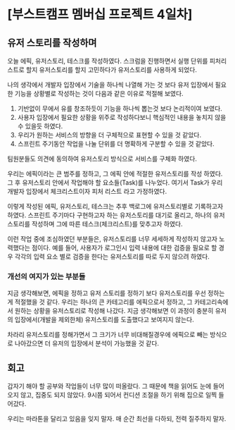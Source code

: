# [부스트캠프 멤버십 프로젝트 4일차]

## 유저 스토리를 작성하며

오늘 에픽, 유저스토리, 테스크를 작성하였다. 스크럼을 진행하면서 실행 단위를 피처리스트로 할지 유저스토리를 할지 고민하다가 유저스토리를 사용하게 되었다. 

나의 생각에서 개발자 입장에서 기술을 하나씩 나열해 가는 것 보다 유저 입장에서 필요한 기능을 상황별로 작성하는 것이 다음과 같은 이유로 적절해 보였다. 

1. 기반없이 무에서 유를 창조하듯이 기능을 하나씩 뽑는것 보다 논리적이여 보였다. 
2. 사용자 입장에서 필요한 상황을 위주로 작성하다보니 핵심적인 내용을 놓치지 않을 수 있을듯 하였다. 
3. 우리가 원하는 서비스의 방향을 더 구체적으로 표현할 수 있을 것 같았다. 
4. 스프린트 주기동안 작업을 나눌 단위를 더 명확하게 구분할 수 있을 것 같았다.

팀원분들도 의견에 동의하여 유저스토리 방식으로 서비스를 구체화 하였다. 

우리는 에픽이라는 큰 범주를 정하고, 그 에픽 안에 적절한 유저스토리를 작성 하였다. 그 후 유저스토리 안에서 작업해야 할 요소들(Task)를 나누었다. 여기서 Task가 우리 개발자 입장에서 체크리스트이자 피처 리스트 라고 가정하였다. 

이렇게 작성된 에픽, 유저스토리, 테스크는 추후 백로그에 유저스토리별로 기록하고자 하였다. 스프린트 주기마다 구현하고자 하는 유저스토리를 대기로 올리고, 하나의 유저스토리를 작성하며 그에 따른 테스크(체크리스트)를 맞추고자 하였다. 

이런 작업 중에 조심하였던 부분들은, 유저스토리를 너무 세세하게 작성하지 않고자 노력했다는 점이다. 예를 들어, 사용자가 로그인시 입력 내용에 대한 검증을 필요로 할 경우 각각의 입력 요소 별로 검증을 한다는 유저스토리를 따로 두지 않으려 하였다. 

### 개선의 여지가 있는 부분들

지금 생각해보면, 에픽을 정하고 유저 스토리를 정하기 보다 유저스토리를 우선 정하는게 적절했을 것 같다. 
우리는 하나의 큰 카테고리를 에픽으로서 정하고, 그 카테고리속에서 원하는 상황을 유저스토리로 작성해 나갔다. 지금 생각해보면 이 과정이 충분히 유저의 입장에서(개발을 제외한체) 유저스토리를 도출했다고 보여지지 않는다. 

차라리 유저스토리를 정해가면서 그 크기가 너무 비대해질경우에 에픽으로 빼는 방식으로 나아갔으면 더 유저의 입장에서 분석이 가능했을 것 같다. 

## 회고

갑자기 해야 할 공부와 작업들이 너무 많이 떠올랐다. 그 때문에 책을 읽어도 눈에 들어오지 않고, 집중도 되지 않았다. 9시쯤 되어서 컨디션 조절을 하기 위해 집으로 일찍 들어갔다. 

우리는 마라톤을 달리고 있음을 잊지 말자. 매 순간 최선을 다하되, 전력 질주하지 말자. 